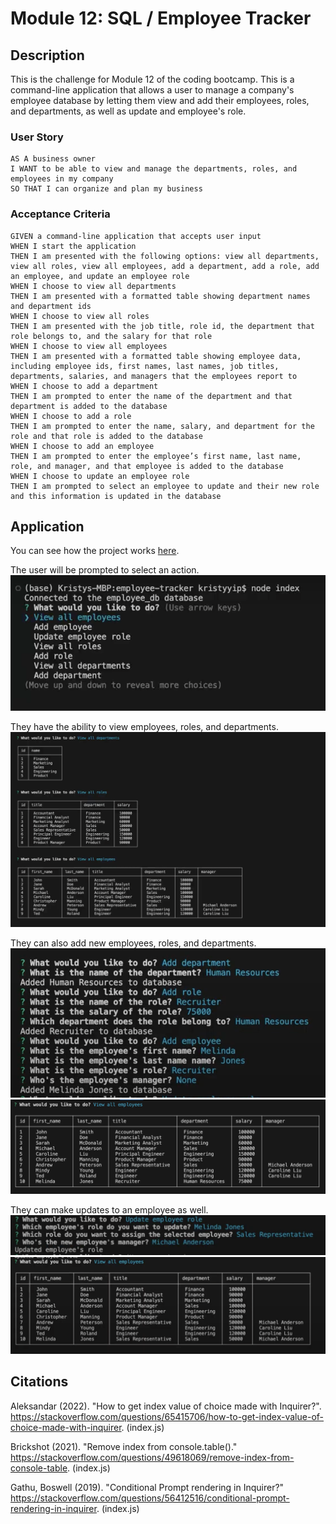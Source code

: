 # Module 12: SQL / Employee Tracker

## Description
This is the challenge for Module 12 of the coding bootcamp. This is a command-line application that allows a user to manage a company's employee database by letting them view and add their employees, roles, and departments, as well as update and employee's role.

### User Story
```
AS A business owner
I WANT to be able to view and manage the departments, roles, and employees in my company
SO THAT I can organize and plan my business
```

### Acceptance Criteria
```
GIVEN a command-line application that accepts user input
WHEN I start the application
THEN I am presented with the following options: view all departments, view all roles, view all employees, add a department, add a role, add an employee, and update an employee role
WHEN I choose to view all departments
THEN I am presented with a formatted table showing department names and department ids
WHEN I choose to view all roles
THEN I am presented with the job title, role id, the department that role belongs to, and the salary for that role
WHEN I choose to view all employees
THEN I am presented with a formatted table showing employee data, including employee ids, first names, last names, job titles, departments, salaries, and managers that the employees report to
WHEN I choose to add a department
THEN I am prompted to enter the name of the department and that department is added to the database
WHEN I choose to add a role
THEN I am prompted to enter the name, salary, and department for the role and that role is added to the database
WHEN I choose to add an employee
THEN I am prompted to enter the employee’s first name, last name, role, and manager, and that employee is added to the database
WHEN I choose to update an employee role
THEN I am prompted to select an employee to update and their new role and this information is updated in the database
```

## Application
You can see how the project works [here](https://drive.google.com/file/d/1moukppt6sa5kCogjhrN7CrnTkKhZpblx/view?usp=sharing).

The user will be prompted to select an action.
![Command Line](assets/cli.png)

They have the ability to view employees, roles, and departments.
![View](assets/view.png)

They can also add new employees, roles, and departments.
![Add](assets/add.png)
![Added employee, role, department](assets/added.png)

They can make updates to an employee as well.
![Update](assets/update.png)
![Updated employee](assets/updated-employee.png)

## Citations
Aleksandar (2022). "How to get index value of choice made with Inquirer?". https://stackoverflow.com/questions/65415706/how-to-get-index-value-of-choice-made-with-inquirer. (index.js)

Brickshot (2021). "Remove index from console.table()." https://stackoverflow.com/questions/49618069/remove-index-from-console-table. (index.js)

Gathu, Boswell (2019). "Conditional Prompt rendering in Inquirer?" https://stackoverflow.com/questions/56412516/conditional-prompt-rendering-in-inquirer. (index.js)
